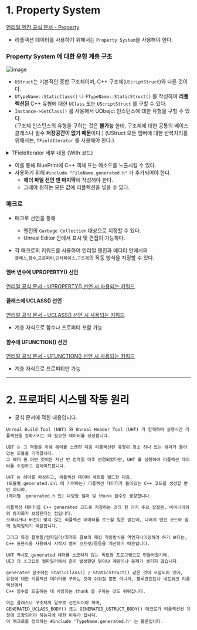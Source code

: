 # 1. Property System

[언리얼 엔진 공식 문서 - Property](https://docs.unrealengine.com/4.27/ko/ProgrammingAndScripting/GameplayArchitecture/Properties/)  

- 리플렉션 데이터를 사용하기 위해서는 `Property System`을 사용해야 한다.

### Property System 에 대한 유형 계층 구조
![image](https://user-images.githubusercontent.com/48194683/132482383-2932cd6d-d522-45b2-99af-eadb7535df5c.png)
- `UStruct`는 기본적인 종합 구조체이며, C++ 구조체(`UScriptStruct`)와 다른 것이다.
- `UTypeName::StaticClass()` 나 `FTypeName::StaticStruct()` 를 작성하여 **리플렉션된** C++ 유형에 대한 `UClass` 또는 `UScriptStruct` 를 구할 수 있다.
- `Instance->GetClass()` 를 사용해서 UObejct 인스턴스에 대한 유형을 구할 수 있다.  
(구조체 인스턴스의 유형을 구하는 것은 **불가능** 한데, 구조체에 대한 공통의 베이스 클래스나 필수 **저장공간이 없기 때문**이다.)
(UStruct 모든 멤버에 대한 반복처리를 위해서는, `TFieldIterator` 를 사용해야 한다.)

<details>
  <summary> TFieldIterator 세부 내용 (With 코드) </summary>

[자세한 내용은 공식 문서를 읽어주세요!](https://www.unrealengine.com/ko/blog/unreal-property-system-reflection#:~:text=UStruct%20%EB%AA%A8%EB%93%A0%20%EB%A9%A4%EB%B2%84%EC%97%90,%EC%95%84%EB%AC%B4%EB%9F%B0%20%ED%9A%A8%EA%B3%BC%EA%B0%80%20%EC%97%86%EC%8A%B5%EB%8B%88%EB%8B%A4.)
  
```C++
  for (TFieldIterator<UProperty> PropIt(GetClass()); PropIt; ++PropIt)

{

UProperty* Property = *PropIt;

// Do something with the property

}

```
  
</details>

  
- 이를 통해 BluePrint에 C++ 객체 또는 메소드를 노출시킬 수 있다.
- 사용하기 위해 `#include "FileName.generated.h"` 가 추가되어야 한다.  
  - **헤더 파일 선언 맨 마지막**에 작성해야 한다.
  - 그래야 원하는 모든 값에 리플렉션을 넣을 수 있다.

### 매크로
- 매크로 선언을 통해 
  - 엔진의 `Garbage Collection` 대상으로 지정할 수 있다.
  - Unreal Editor 안에서 표시 및 편집이 가능하다.

- 각 매크로의 키워드를 사용하여 언리얼 엔진과 에디터 안에서의   
`클래스`,`함수`,`프로퍼티`,`인터페이스`,`구조체`의 작동 방식을 지정할 수 있다.

#### 멤버 변수에 UPROPERTY() 선언
[언리얼 공식 문서 - UPROPERTY() 선언 시 사용되는 키워드](https://docs.unrealengine.com/4.27/ko/ProgrammingAndScripting/GameplayArchitecture/Properties/Specifiers/)


#### 클래스에 UCLASS() 선언
[언리얼 공식 문서 - UCLASS() 선언 시 사용되는 키워드](https://docs.unrealengine.com/4.27/ko/ProgrammingAndScripting/GameplayArchitecture/Classes/Specifiers/)
- 계층 자식으로 함수나 프로퍼티 포함 가능

#### 함수에 UFUNCTION() 선언
[언리얼 공식 문서 - UFUNCTION() 선언 시 사용되는 키워드](https://docs.unrealengine.com/4.27/ko/ProgrammingAndScripting/GameplayArchitecture/Functions/Specifiers/)  
- 계층 자식으로 프로퍼티만 가능

***

# 2. 프로퍼티 시스템 작동 원리
- 공식 문서에 적힌 내용입니다.
```
Unreal Build Tool (UBT) 와 Unreal Header Tool (UHT) 가 함께하여 실행시간 리플렉션을 강화시키는 데 필요한 데이터를 생성합니다. 

UBT 는 그 역할을 위해 헤더를 스캔한 다음 리플렉션된 유형이 최소 하나 있는 헤더가 들어있는 모듈을 기억합니다. 
그 헤더 중 어떤 것이든 지난 번 컴파일 이후 변경되었다면, UHT 를 실행하여 리플렉션 데이터를 수집하고 업데이트합니다. 

UHT 는 헤더를 파싱하고, 리플렉션 데이터 세트를 빌드한 다음, 
(모듈별.generated.inl 에 기여하는) 리플렉션 데이터가 들어있는 C++ 코드를 생성할 뿐만 아니라, 
(헤더별 .generated.h 인) 다양한 헬퍼 및 thunk 함수도 생성합니다.

리플렉션 데이터를 C++ generated 코드로 저장하는 것의 한 가지 주요 장점은, 바이너리와의 동기화가 보장된다는 점입니다. 
오래되거나 버전이 맞지 않는 리플렉션 데이터를 로드할 일은 없는데, 나머지 엔진 코드와 함께 컴파일되기 때문입니다. 

그리고 특정 플랫폼/컴파일러/최적화 콤보의 패킹 작동방식을 역엔지니어링하려 하기 보다는, 
C++ 표현식을 사용해서 시작시 멤버 오프셋/등등을 계산하기 때문입니다. 

UHT 역시도 generated 헤더를 소모하지 않는 독립형 프로그램으로 만들어졌기에, 
UE3 의 스크립트 컴파일러에서 흔히 발생했던 닭이냐 계란이냐 문제가 생기지 않습니다.

generated 함수에는 StaticClass() / StaticStruct() 같은 것이 포함되어 있어, 
유형에 대한 리플렉션 데이터를 구하는 것이 쉬워질 뿐만 아니라, 블루프린트나 네트워크 리플렉션에서
C++ 함수를 호출하는 데 사용되는 thunk 를 구하는 것도 쉬워집니다. 

이는 클래스나 구조체의 일부로 선언되어야 하며, 
GENERATED_UCLASS_BODY() 또는 GENERATED_USTRUCT_BODY() 매크로가 리플렉션된 유형에 포함되어야 하는지에 대한 이유가 됩니다. 
이 매크로를 정의하는 #include 'TypeName.generated.h' 는 물론입니다.
```
